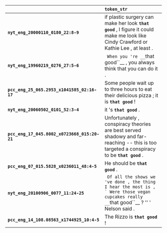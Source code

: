 |                                              | `token_str`                                                                                                                                 |
|:---------------------------------------------|:--------------------------------------------------------------------------------------------------------------------------------------------|
| **`nyt_eng_20000110_0180_22:8-9`**           | if plastic surgery can make her look __``that good``__ , I figure it could make me look like Cindy Crawford or Kathie Lee , at least .      |
| **`nyt_eng_19960219_0276_27:5-6`**           | `` When you 're __``that good``__ , you always think that you can do it .                                                                   |
| **`pcc_eng_25_065.2953_x1041585_02:16-17`**  | Some people wait up to three hours to eat their delicious pizza ; it is __``that good``__ !                                                 |
| **`nyt_eng_20060502_0101_52:3-4`**           | it 's __``that good``__ .                                                                                                                   |
| **`pcc_eng_17_045.8002_x0723668_015:20-21`** | Unfortunately , conspiracy theories are best served shadowy and far-reaching -- this is too targeted a conspiracy to be __``that good``__ . |
| **`pcc_eng_07_015.5828_x0236011_48:4-5`**    | He should be __``that good``__ .                                                                                                            |
| **`nyt_eng_20100906_0077_11:24-25`**         | `` Of all the shows we 've done , the thing I hear the most is , ` Were those vegan cupcakes really __``that good``__ ? '' ' Nelson said .  |
| **`pcc_eng_14_108.08563_x1744925_10:4-5`**   | The Rizzo is __``that good``__ !                                                                                                            |